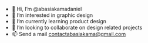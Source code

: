 - 👋 Hi, I’m @abasiakamadaniel
- 👀 I’m interested in graphic design
- 🌱 I’m currently learning product design
- 💞️ I’m looking to collaborate on design related projects 
- 📫 Send a mail contactabasiakama@gmail.com

<!---
abasiakamadaniel/abasiakamadaniel is a ✨ special ✨ repository because its `README.md` (this file) appears on your GitHub profile.
You can click the Preview link to take a look at your changes.
--->
